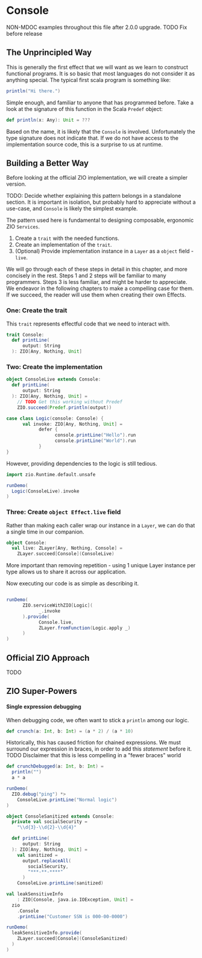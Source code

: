 # Console
NON-MDOC examples throughout this file after 2.0.0 upgrade. TODO Fix before release

## The Unprincipled Way

This is generally the first effect that we will want as we learn to construct functional programs.
It is so basic that most languages do not consider it as anything special.
The typical first scala program is something like:

```scala mdoc
println("Hi there.")
```

Simple enough, and familiar to anyone that has programmed before.
Take a look at the signature of this function in the Scala `Predef` object:

```scala mdoc:nest
def println(x: Any): Unit = ???
```

Based on the name, it is likely that the `Console` is involved.
Unfortunately the type signature does not indicate that.
If we do not have access to the implementation source code, this is a surprise to us at runtime.

## Building a Better Way

Before looking at the official ZIO implementation, we will create a simpler version.

TODO: Decide whether explaining this pattern belongs in a standalone section.
      It is important in isolation, but probably hard to appreciate without a use-case, and `Console` is likely the simplest example.

The pattern used here is fundamental to designing composable, ergonomic ZIO `Services`.

1. Create a `trait` with the needed functions.
2. Create an implementation of the `trait`.
3. (Optional) Provide implementation instance in a `Layer` as a `object` field - `live`.

We will go through each of these steps in detail in this chapter, and more concisely in the rest.
Steps 1 and 2 steps will be familiar to many programmers.
Steps 3 is less familiar, and might be harder to appreciate.
We endeavor in the following chapters to make a compelling case for them.
If we succeed, the reader will use them when creating their own Effects.

### One: Create the trait

This `trait` represents effectful code that we need to interact with.

```scala mdoc
trait Console:
  def printLine(
      output: String
  ): ZIO[Any, Nothing, Unit]
```

### Two: Create the implementation

```scala mdoc
object ConsoleLive extends Console:
  def printLine(
      output: String
  ): ZIO[Any, Nothing, Unit] =
    // TODO Get this working without Predef
    ZIO.succeed(Predef.println(output))
```

```scala mdoc:silent
case class Logic(console: Console) {
      val invoke: ZIO[Any, Nothing, Unit] =
            defer {
                  console.printLine("Hello").run
                  console.printLine("World").run
            }
}
```

However, providing dependencies to the logic is still tedious.

```scala mdoc
import zio.Runtime.default.unsafe

runDemo(
  Logic(ConsoleLive).invoke
)
```

### Three: Create `object Effect.live` field

Rather than making each caller wrap our instance in a `Layer`, we can do that a single time in our companion.

```scala mdoc
object Console:
  val live: ZLayer[Any, Nothing, Console] =
    ZLayer.succeed[Console](ConsoleLive)
```
More important than removing repetition - using 1 unique Layer instance per type allows us to share it across our application.

Now executing our code is as simple as describing it.

```scala mdoc

runDemo(
      ZIO.serviceWithZIO[Logic](
            _.invoke
      ).provide(
            Console.live,
            ZLayer.fromFunction(Logic.apply _)
      )
)
```


## Official ZIO Approach

TODO

## ZIO Super-Powers

#### Single expression debugging
When debugging code, we often want to stick a `println` among our logic.

```scala mdoc
def crunch(a: Int, b: Int) = (a * 2) / (a * 10)
```
Historically, this has caused friction for chained expressions.
We must surround our expression in braces, in order to add this _statement_ before it.
TODO Disclaimer that this is less compelling in a "fewer braces" world

```scala mdoc
def crunchDebugged(a: Int, b: Int) =
  println("")
  a * a
```


```scala mdoc
runDemo(
  ZIO.debug("ping") *>
    ConsoleLive.printLine("Normal logic")
)
```

```scala mdoc
object ConsoleSanitized extends Console:
  private val socialSecurity =
    "\\d{3}-\\d{2}-\\d{4}"

  def printLine(
      output: String
  ): ZIO[Any, Nothing, Unit] =
    val sanitized =
      output.replaceAll(
        socialSecurity,
        "***-**-****"
      )
    ConsoleLive.printLine(sanitized)
```

```scala mdoc:silent
val leakSensitiveInfo
    : ZIO[Console, java.io.IOException, Unit] =
  zio
    .Console
    .printLine("Customer SSN is 000-00-0000")
```

```scala mdoc
runDemo(
  leakSensitiveInfo.provide(
    ZLayer.succeed[Console](ConsoleSanitized)
  )
)
```
